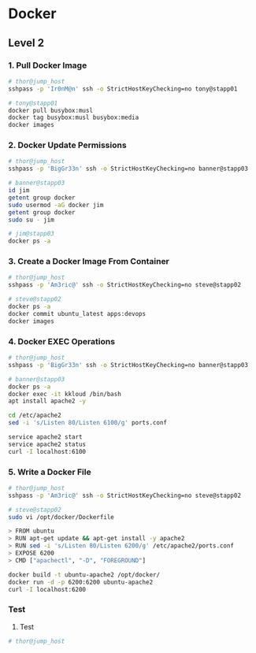 # Docker

## Level 2

### 1. Pull Docker Image

```bash
# thor@jump_host
sshpass -p 'Ir0nM@n' ssh -o StrictHostKeyChecking=no tony@stapp01

# tony@stapp01
docker pull busybox:musl
docker tag busybox:musl busybox:media
docker images
```



### 2. Docker Update Permissions

```bash
# thor@jump_host
sshpass -p 'BigGr33n' ssh -o StrictHostKeyChecking=no banner@stapp03

# banner@stapp03
id jim
getent group docker
sudo usermod -aG docker jim
getent group docker
sudo su - jim

# jim@stapp03
docker ps -a
```



### 3. Create a Docker Image From Container 

```bash
# thor@jump_host
sshpass -p 'Am3ric@' ssh -o StrictHostKeyChecking=no steve@stapp02

# steve@stapp02
docker ps -a
docker commit ubuntu_latest apps:devops 
docker images
```



### 4. Docker EXEC Operations

```bash
# thor@jump_host
sshpass -p 'BigGr33n' ssh -o StrictHostKeyChecking=no banner@stapp03

# banner@stapp03
docker ps -a
docker exec -it kkloud /bin/bash
apt install apache2 -y

cd /etc/apache2
sed -i 's/Listen 80/Listen 6100/g' ports.conf

service apache2 start
service apache2 status
curl -I localhost:6100
```



### 5. Write a Docker File

```bash
# thor@jump_host
sshpass -p 'Am3ric@' ssh -o StrictHostKeyChecking=no steve@stapp02

# steve@stapp02
sudo vi /opt/docker/Dockerfile

> FROM ubuntu
> RUN apt-get update && apt-get install -y apache2
> RUN sed -i 's/Listen 80/Listen 6200/g' /etc/apache2/ports.conf
> EXPOSE 6200
> CMD ["apachectl", "-D", "FOREGROUND"]

docker build -t ubuntu-apache2 /opt/docker/
docker run -d -p 6200:6200 ubuntu-apache2
curl -I localhost:6200
```



### Test

1. Test

```bash
# thor@jump_host

```

